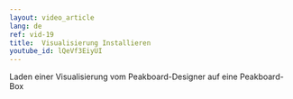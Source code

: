 ```yaml
---
layout: video_article
lang: de
ref: vid-19
title:  Visualisierung Installieren
youtube_id: lQeVf3EiyUI
---
```


Laden einer Visualisierung vom Peakboard-Designer auf eine Peakboard-Box
